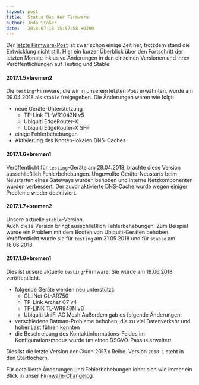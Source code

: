 ```yaml
---
layout: post
title:  Status Quo der Firmware
author: Joda Stößer
date:   2018-07-18 15:57:58 +0200
---
```

Der [letzte Firmware-Post](../../02/23/neue-stable-2017-1-4-bremen2.html) ist zwar schon einige Zeit her, trotzdem stand die Entwicklung nicht still. Hier ein kurzer Überblick über den Fortschritt der letzten Monate inklusive Änderungen in den einzelnen Versionen und ihren Veröffentlichungen auf Testing und Stable:

#### 2017.1.5+bremen2
Die `testing`-Firmware, die wir in unserem letzten Post erwähnten, wurde am 09.04.2018 als `stable` freigegeben. Die Änderungen waren wie folgt:

- neue Geräte-Unterstützung
    - TP-Link TL-WR1043N v5
    - Ubiquiti EdgeRouter-X
    - Ubiquiti EdgeRouter-X SFP
- einige Fehlerbehebungen
- Aktivierung des Knoten-lokalen DNS-Caches

#### 2017.1.6+bremen1
Veröffentlicht für `testing`-Geräte am 28.04.2018, brachte diese Version ausschließlich Fehlerbehebungen. Ungewollte Geräte-Neustarts beim Neustarten eines Gateways wurden behoben und interne Netzkomponenten wurden verbessert.
Der zuvor aktivierte DNS-Cache wurde wegen einiger Probleme wieder deaktiviert.

#### 2017.1.7+bremen2
Unsere aktuelle `stable`-Version.  
Auch diese Version bringt ausschließlich Fehlerbehebungen. Zum Beispiel wurde ein Problem mit dem Booten von Ubiquiti-Geräten behoben.  
Veröffentlicht wurde sie für `testing` am 31.05.2018 und für `stable` am 18.06.2018.

#### 2017.1.8+bremen1
Dies ist unsere aktuelle `testing`-Firmware. Sie wurde am 18.06.2018 veröffentlicht.  
- folgende Geräte werden neu unterstützt:
    - GL.iNet GL-AR750
    - TP-Link Archer C7 v4
    - TP-LINK TL-WR940N v6
    - Ubiquiti UniFi AC Mesh
Außerdem gab es folgende Änderungen:
- verschiedene Batman-Probleme behoben, die zu viel Datenverkehr und hoher Last führen konnten
- die Beschreibung des Kontaktinformations-Feldes im Konfigurationsmodus wurde um einen DSGVO-Passus erweitert

Dies ist die letzte Version der Gluon 2017.x Reihe. Version `2018.1` steht in den Startlöchern.

Für detaillierte Änderungen und Fehlerbehebungen lohnt sich wie immer ein Blick in unser [Firmware-Changelog](https://wiki.bremen.freifunk.net/Firmware/Changelog).
